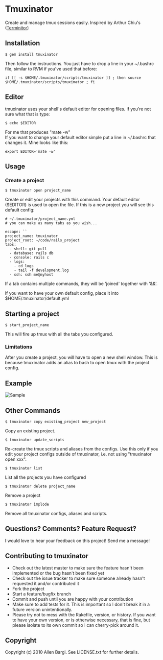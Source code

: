 # Tmuxinator

Create and manage tmux sessions easily. Inspired by Arthur Chiu's ([Terminitor](http://github.com/achiu/terminitor))

## Installation


    $ gem install tmuxinator
  
Then follow the instructions.  You just have to drop a line in your ~/.bashrc file, similar to RVM if you've used that before:

    if [[ -s $HOME/.tmuxinator/scripts/tmuxinator ]] ; then source $HOME/.tmuxinator/scripts/tmuxinator ; fi

## Editor

tmuxinator uses your shell's default editor for opening files.  If you're not sure what that is type:
  
    $ echo $EDITOR
    
For me that produces "mate -w"  
If you want to change your default editor simple put a line in ~/.bashrc that changes it. Mine looks like this:

    export EDITOR='mate -w'

## Usage

  
### Create a project ###
  
    $ tmuxinator open project_name
  
Create or edit your projects with this command. Your default editor ($EDITOR) is used to open the file. If this is a new project you will see this default config:

    # ~/.tmuxinator/project_name.yml
    # you can make as many tabs as you wish...

    escape: ``
    project_name: tmuxinator
    project_root: ~/code/rails_project
    tabs:
      - shell: git pull
      - database: rails db
      - console: rails c
      - logs: 
        - cd logs
        - tail -f development.log
      - ssh: ssh me@myhost
  

If a tab contains multiple commands, they will be 'joined' together with '&&'.

If you want to have your own default config, place it into $HOME/.tmuxinator/default.yml


Starting a project
------------------

    $ start_project_name
  
This will fire up tmux with all the tabs you configured.

### Limitations ###

After you create a project, you will have to open a new shell window. This is because tmuxinator adds an alias to bash to open tmux with the project config.


Example
-------

![Sample](http://img.skitch.com/20100922-b6yny5qxuh159asdekh3mx9quk.png)


Other Commands
--------------

    $ tmuxinator copy existing_project new_project

Copy an existing project.


    $ tmuxinator update_scripts

Re-create the tmux scripts and aliases from the configs. Use this only if you edit your project configs outside of tmuxinator, i.e. not using "tmuxinator open xxx".


    $ tmuxinator list
  
List all the projects you have configured

    $ tmuxinator delete project_name
  
Remove a project

    $ tmuxinator implode
  
Remove all tmuxinator configs, aliases and scripts.


Questions? Comments? Feature Request?
-------------------------------------

I would love to hear your feedback on this project!  Send me a message!

## Contributing to tmuxinator
 
* Check out the latest master to make sure the feature hasn't been implemented or the bug hasn't been fixed yet
* Check out the issue tracker to make sure someone already hasn't requested it and/or contributed it
* Fork the project
* Start a feature/bugfix branch
* Commit and push until you are happy with your contribution
* Make sure to add tests for it. This is important so I don't break it in a future version unintentionally.
* Please try not to mess with the Rakefile, version, or history. If you want to have your own version, or is otherwise necessary, that is fine, but please isolate to its own commit so I can cherry-pick around it.

## Copyright

Copyright (c) 2010 Allen Bargi. See LICENSE.txt for
further details.